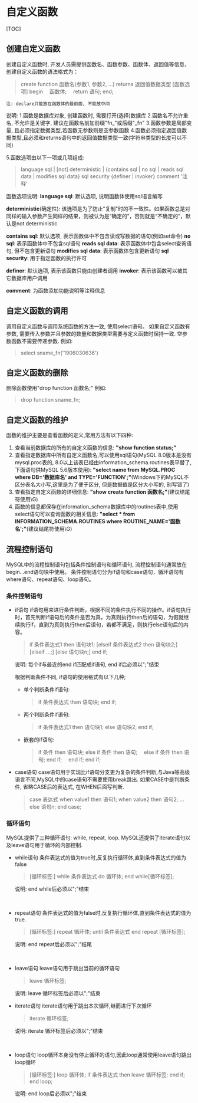 # 自定义函数

[TOC]

## 创建自定义函数

创建自定义函数时, 开发人员需提供函数名、函数参数、函数体、返回值等信息，创建自定义函数的语法格式为：
> create function 函数名(参数1, 参数2, ...)
> returns 返回值数据类型
> [函数选项]
> begin
> &emsp;函数体;
> &emsp;return 语句;
> end;

`注: declare只能放在函数体的最前面, 不能放中间`

说明:
1.函数是数据库对象, 创建函数时, 需要打开(选择)数据库
2.函数名不允许重名, 不允许是关键字, 建议在函数名前加前缀"fn_"或后缀"_fn"
3.函数参数是局部变量, 且必须指定数据类型,若函数无参数则是空参数函数
4.函数必须指定返回值数据类型,且必须和returns语句中的返回值数据类型一致(字符串类型的长度可以不同)

5.函数选项由以下一项或几项组成:
> language sql
> | [not] deterministic
> | {contains sql | no sql | reads sql data | modifies sql data}
> sql security {definer | invoker}
> comment '注释'

函数选项说明:
**language sql**: 默认选项, 说明函数体使用sql语言编写

**deterministic**(确定性): 该选项是为了防止"复制"时的不一致性。如果函数总是对同样的输入参数产生同样的结果，则被认为是“确定的”，否则就是“不确定的”，默认是not deterministic

**contains sql**: 默认选项, 表示函数体中不包含读或写数据的语句(例如set命令)
**no sql**: 表示函数体中不包含sql语句
**reads sql data**: 表示函数体中包含select查询语句, 但不包含更新语句
**modifies sql data**: 表示函数体包含更新语句
**sql security**: 用于指定函数的执行许可

**definer**: 默认选项, 表示该函数只能由创建者调用
**invoker**: 表示该函数可以被其它数据库用户调用

**comment**: 为函数添加功能说明等注释信息

## 自定义函数的调用

调用自定义函数与调用系统函数的方法一致, 使用select语句。 如果自定义函数有参数, 需要传入参数并且参数的数量和数据类型需要与定义函数时保持一致. 空参数函数不需要传递参数.
例如:
> select sname_fn('1906030636')

## 自定义函数的删除

删除函数使用"drop function 函数名;"
例如:
> drop function sname_fn;

## 自定义函数的维护

函数的维护主要是查看函数的定义,常用方法有以下四种:

1. 查看当前数据库的所有的自定义函数的信息: **"show function status;"**
2. 查看指定数据库中所有自定义函数名,可以使用sql语句(MySQL 8.0版本是没有mysql.proc表的, 8.0以上该表已经由information_schema.routines表平替了, 下面语句供MySQL 5.6版本使用): **"select name from MySQL.PROC where DB='数据库名' and TYPE='FUNCTION';"**(Windows下的MySQL不区分表名大小写,这里是为了便于区分, 但是数据值是区分大小写的, 别写错了)
3. 查看指定自定义函数的详细信息: **"show create function 函数名;"**(建议结尾符使用\G)
4. 函数的信息都保存在information_schema数据库中的routines表中,使用select语句可以查询函数的相关信息: **"select * from INFORMATION_SCHEMA.ROUTINES where ROUTINE_NAME='函数名';"**(建议结尾符使用\G)

## 流程控制语句

MySQL中的流程控制语句包括条件控制语句和循环语句, 流程控制语句通常放在begin...end语句块中使用。
条件控制语句分为if语句和case语句，循环语句有where语句、repeat语句、loop语句。

### 条件控制语句

- if语句
  if语句用来进行条件判断，根据不同的条件执行不同的操作。if语句执行时，首先判断if语句后的条件是否为真，为真则执行then后的语句，为假就继续执行if，直到为真则执行then后语句，若都不满足，则执行else语句后的内容。
  > if 条件表达式1 then 语句块1;
  > [elseif 条件表达式2 then 语句块2;]
  > [elseif ...;]
  > [else 语句块n;]
  > end if;

  说明: 每个if与最近的end if匹配成if语句, end if后必须以";"结束

  根据判断条件不同, if语句的使用格式有以下几种;
  - 单个判断条件if语句:
    > if 条件表达式 then 语句块;
    > end if;
  - 两个判断条件if语句:
    > if 条件表达式1 then 语句块1;
    > else 语句块2;
    > end if;
  - 嵌套的if语句:
    > if 条件 then 语句块;
    > else if 条件 then 语句;
    > &emsp;else if 条件 then 语句; end if;
    > &emsp;end if;
    > end if;
- case语句
  case语句用于实现比if语句分支更为复杂的条件判断,与Java等高级语言不同,MySQL中的case语句不需要使用break跳出.
  如果CASE中是判断条件, 省略CASE后的表达式, 在WHEN后面写判断.
  > case 表达式
  > when value1 then 语句1;
  > when value2 then 语句2;
  > ...
  > else 语句n;
  > end case;

### 循环语句

MySQL提供了三种循环语句: while, repeat, loop.
MySQL还提供了iterate语句以及leave语句用于循环的内部控制.

- while语句
  条件表达式的值为true时,反复执行循环体,直到条件表达式的值为false
  > [循环标签:] while 条件表达式 do
  > 循环体;
  > end while[循环标签];

  说明: end while后必须以";"结束
<br/>

- repeat语句
  条件表达式的值为false时,反复执行循环体,直到条件表达式的值为true.
  > [循环标签:] repeat
  > 循环体;
  > until 条件表达式
  > end repeat [循环标签];

  说明: end repeat后必须以";"结尾
<br/>

- leave语句
  leave语句用于跳出当前的循环语句
  > leave 循环标签;

  说明: leave 循环标签后必须以";"结束

- iterate语句
  iterate语句用于跳出本次循环,继而进行下次循环
  > iterate 循环标签;

  说明: iterate 循环标签后必须以";"结束
<br/>

- loop语句
  loop循环本身没有停止循环的语句,因此loop通常使用leave语句跳出loop循环
  > [循环标签:] loop
  > 循环体;
  > if 条件表达式 then
  > leave 循环标签;
  > end if;
  > end loop;

  说明: end loop后必须以";"结束
